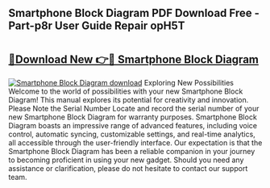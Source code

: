 ## Smartphone Block Diagram PDF Download Free - Part-p8r User Guide Repair opH5T

# <h2><a href="http://dfntiu9.blite.top/?on=Smartphone+Block+Diagram">🔗Download New 👉🔴 Smartphone Block Diagram</a></h2>

[![Smartphone Block Diagram download](https://i.imgur.com/lujVjoI.png)](http://dfntiu9.blite.top/?on=Smartphone+Block+Diagram)
Exploring New Possibilities Welcome to the world of possibilities with your new Smartphone Block Diagram! This manual explores its potential for creativity and innovation. Please Note the Serial Number Locate and record the serial number of your new Smartphone Block Diagram for warranty purposes. Smartphone Block Diagram boasts an impressive range of advanced features, including voice control, automatic syncing, customizable settings, and real-time analytics, all accessible through the user-friendly interface. Our expectation is that the Smartphone Block Diagram has been a reliable companion in your journey to becoming proficient in using your new gadget. Should you need any assistance or clarification, please do not hesitate to contact our support team.

